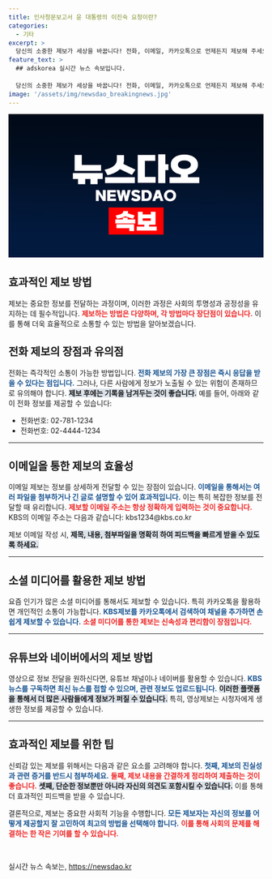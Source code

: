 ```yaml
---
title: 인사청문보고서 윤 대통령의 이진숙 요청이란?
categories:
  - 기타
excerpt: >
  당신의 소중한 제보가 세상을 바꿉니다! 전화, 이메일, 카카오톡으로 언제든지 제보해 주세요. KBS 뉴스와 함께 더 나은 이야기를 만들어갑니다!
feature_text: >
  ## adskorea 실시간 뉴스 속보입니다.

  당신의 소중한 제보가 세상을 바꿉니다! 전화, 이메일, 카카오톡으로 언제든지 제보해 주세요. KBS 뉴스와 함께 더 나은 이야기를 만들어갑니다!
image: '/assets/img/newsdao_breakingnews.jpg'
---
```


<p><img src="/assets/img/newsdao_breakingnews.jpg" alt="adskorea 속보" /></p>

<h2 data-ke-size="size26">효과적인 제보 방법</h2>

<p data-ke-size="size16">제보는 중요한 정보를 전달하는 과정이며, 이러한 과정은 사회의 투명성과 공정성을 유지하는 데 필수적입니다. <b><span style="color: #ee2323;">제보하는 방법은 다양하며, 각 방법마다 장단점이 있습니다.</span></b> 이를 통해 더욱 효율적으로 소통할 수 있는 방법을 알아보겠습니다.</p>

<h2>전화 제보의 장점과 유의점</h2>

<p data-ke-size="size16">전화는 즉각적인 소통이 가능한 방법입니다. <b><span style="color: #1a5490;">전화 제보의 가장 큰 장점은 즉시 응답을 받을 수 있다는 점입니다.</span></b> 그러나, 다른 사람에게 정보가 노출될 수 있는 위험이 존재하므로 유의해야 합니다. <b><span style="background-color: #21538527;">제보 후에는 기록을 남겨두는 것이 좋습니다.</span></b> 예를 들어, 아래와 같이 전화 정보를 제공할 수 있습니다:</p>

<ul>
  <li>전화번호: 02-781-1234</li>
  <li>전화번호: 02-4444-1234</li>
</ul>

<hr>

<h2>이메일을 통한 제보의 효율성</h2>

<p data-ke-size="size16">이메일 제보는 정보를 상세하게 전달할 수 있는 장점이 있습니다. <b><span style="color: #1a5490;">이메일을 통해서는 여러 파일을 첨부하거나 긴 글로 설명할 수 있어 효과적입니다.</span></b> 이는 특히 복잡한 정보를 전달할 때 유리합니다. <b><span style="color: #ee2323;">제보할 이메일 주소는 항상 정확하게 입력하는 것이 중요합니다.</span></b> KBS의 이메일 주소는 다음과 같습니다: kbs1234@kbs.co.kr</p>

<p data-ke-size="size16">제보 이메일 작성 시, <b><span style="background-color: #21538527;">제목, 내용, 첨부파일을 명확히 하여 피드백을 빠르게 받을 수 있도록 하세요.</span></b></p>

<hr>

<h2>소셜 미디어를 활용한 제보 방법</h2>

<p data-ke-size="size16">요즘 인기가 많은 소셜 미디어를 통해서도 제보할 수 있습니다. 특히 카카오톡을 활용하면 개인적인 소통이 가능합니다. <b><span style="color: #1a5490;">KBS제보를 카카오톡에서 검색하여 채널을 추가하면 손쉽게 제보할 수 있습니다.</span></b> <b><span style="color: #ee2323;">소셜 미디어를 통한 제보는 신속성과 편리함이 장점입니다.</span></b></p>

<hr>

<h2>유튜브와 네이버에서의 제보 방법</h2>

<p data-ke-size="size16">영상으로 정보 전달을 원하신다면, 유튜브 채널이나 네이버를 활용할 수 있습니다. <b><span style="color: #1a5490;">KBS뉴스를 구독하면 최신 뉴스를 접할 수 있으며, 관련 정보도 업로드됩니다.</span></b> <b><span style="background-color: #21538527;">이러한 플랫폼을 통해서 더 많은 사람들에게 정보가 퍼질 수 있습니다.</span></b> 특히, 영상제보는 시청자에게 생생한 정보를 제공할 수 있습니다.</p>

<hr>

<h2>효과적인 제보를 위한 팁</h2>

<p data-ke-size="size16">신뢰감 있는 제보를 위해서는 다음과 같은 요소를 고려해야 합니다. <b><span style="color: #1a5490;">첫째, 제보의 진실성과 관련 증거를 반드시 첨부하세요.</span></b> <b><span style="color: #ee2323;">둘째, 제보 내용을 간결하게 정리하여 제출하는 것이 좋습니다.</span></b> <b><span style="background-color: #21538527;">셋째, 단순한 정보뿐만 아니라 자신의 의견도 포함시킬 수 있습니다.</span></b> 이를 통해 더 효과적인 피드백을 받을 수 있습니다.</p>

<p data-ke-size="size16">결론적으로, 제보는 중요한 사회적 기능을 수행합니다. <b><span style="color: #1a5490;">모든 제보자는 자신의 정보를 어떻게 제공할지 잘 고민하여 최고의 방법을 선택해야 합니다.</span></b> <b><span style="color: #ee2323;">이를 통해 사회의 문제를 해결하는 한 작은 기여를 할 수 있습니다.</span></b></p>

<p data-ke-size="size16">&nbsp;</p>
실시간 뉴스 속보는, <a href="https://newsdao.kr" rel="dofollow">https://newsdao.kr</a>



